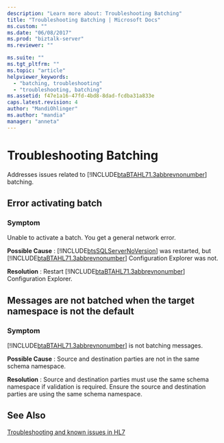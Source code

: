 ```yaml
---
description: "Learn more about: Troubleshooting Batching"
title: "Troubleshooting Batching | Microsoft Docs"
ms.custom: ""
ms.date: "06/08/2017"
ms.prod: "biztalk-server"
ms.reviewer: ""

ms.suite: ""
ms.tgt_pltfrm: ""
ms.topic: "article"
helpviewer_keywords: 
  - "batching, troubleshooting"
  - "troubleshooting, batching"
ms.assetid: f47e1a16-47fd-4bd8-8dad-fcdba31a833e
caps.latest.revision: 4
author: "MandiOhlinger"
ms.author: "mandia"
manager: "anneta"
---
```

# Troubleshooting Batching
Addresses issues related to [!INCLUDE[btaBTAHL71.3abbrevnonumber](../../includes/btabtahl71-3abbrevnonumber-md.md)] batching.  
  
## Error activating batch  
  
### Symptom  
 Unable to activate a batch. You get a general network error.  
  
**Possible Cause** : [!INCLUDE[btsSQLServerNoVersion](../../includes/btssqlservernoversion-md.md)] was restarted, but [!INCLUDE[btaBTAHL71.3abbrevnonumber](../../includes/btabtahl71-3abbrevnonumber-md.md)] Configuration Explorer was not.  
  
**Resolution** : Restart [!INCLUDE[btaBTAHL71.3abbrevnonumber](../../includes/btabtahl71-3abbrevnonumber-md.md)] Configuration Explorer.  
  
## Messages are not batched when the target namespace is not the default  
  
### Symptom  
 [!INCLUDE[btaBTAHL71.3abbrevnonumber](../../includes/btabtahl71-3abbrevnonumber-md.md)] is not batching messages.  
  
**Possible Cause** : Source and destination parties are not in the same schema namespace.  
  
**Resolution** : Source and destination parties must use the same schema namespace if validation is required. Ensure the source and destination parties are using the same schema namespace.  
  
## See Also  
 [Troubleshooting and known issues in HL7](../../adapters-and-accelerators/accelerator-hl7/troubleshooting-and-known-issues-in-hl7.md)
